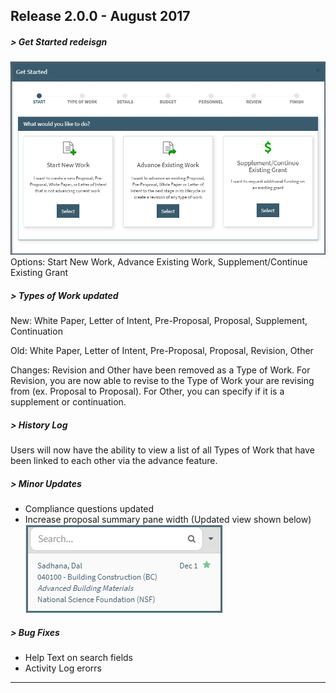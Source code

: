 ## Release 2.0.0 - August 2017
##### > Get Started redeisgn
![Proposal Initiator Start Screen](images/navigation/NavIni_Start.jpg)
Options: Start New Work, Advance Existing Work, Supplement/Continue Existing Grant

##### > Types of Work updated

  New: White Paper, Letter of Intent, Pre-Proposal, Proposal, Supplement, Continuation

  Old: White Paper, Letter of Intent, Pre-Proposal, Proposal, Revision, Other

  Changes: Revision and Other have been removed as a Type of Work.  For Revision, you are now able to revise to the Type of Work your are revising from (ex. Proposal to Proposal).  For Other, you can specify if it is a supplement or continuation.

##### > History Log

  Users will now have the ability to view a list of all Types of Work that have been linked to each other via the advance feature.

##### > Minor Updates  
- Compliance questions updated
- Increase proposal summary pane width (Updated view shown below)
![New Summary Width](images/newSummaryWidth.jpg)

##### > Bug Fixes
- Help Text on search fields
- Activity Log erorrs  

---------
